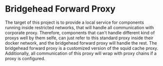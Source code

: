 # Bridgehead Forward Proxy
The target of this project is to provide a local service for components running inside restricted networks, that will handle all communication with corporate proxy. Therefore, components that can't handle different kind of proxys well by them selfe, can just refer to this standard proxy inside their docker network, and the bridgehead forward proxy will handle the rest.
The bridgehead forward proxy is a customized version of the squid cache proxy. Additionally, all communication of this proxy will wrap with proxy chains if a proxy is configured.
